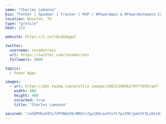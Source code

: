```yaml
---
name: "Charles Lamanna"
bio: "Father | Speaker | Trainer | MVP | #PowerApps & #PowerAutomate Community Super User | YouTuber Right-pointing triangle http://youtube.com/c/rezadorrani | Learn - Share - Clockwise rightwards and leftwards open circle arrows"
location: Houston, TX
type: "profile"
heat: 122

website: https://t.co/tAcqSdqguf

twitter:
  username: rezadorrani
  url: https://twitter.com/rezadorrani
  followers: 3608

topics:
  - Power Apps

images:
  - url: https://pbs.twimg.com/profile_images/1063114045270777856/qeT-jpWr_400x400.jpg
    width: 400
    height: 400
    isCached: true
    title: "Charles Lamanna"

secured: "/wSQPHSoXIhLfIPVNdoVE+NMZvv7gu2A5casV5x7L7pxZ9F/pmt5Y3Lx8ol62vQnEkeboOLoZFRsyYNwLjCcM9Nl/bFUYGckZTcCoScAPBLXAxaO91Qmp8KqOUCzsv9XPI5ynY6ZC3b1lJd3y9TjbaGmzfCaqOC3eE5+TipzYIgvrur0M3Ig8jdCdc0p5iBpaFGM5Dqw4k0Q6dhldCdZCZI5VCpLhUgfzCxbO8mP0hSjC60dYlD+d7cmF/1PONjZI94tQg6a+SHw0wOFhkJBUKlhKnmpus+5p0HP3e5XzASQx+x5SI42CHZ36HUQGJiQVA/1RwhYfMw5+55ciEqUDnK3PLajV5rbIorinFlshWcQv+SPjC3p9Zq2wZtp/D9I4RV+mPMlBcGlsM4s3y+6UPXkKRSKWQKh71ttHRNWRgY=;0qy9LPZNCtP/PqubaLFMXQ=="
---
```


